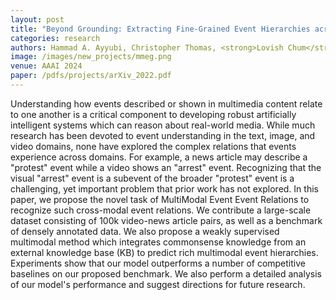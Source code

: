 ```yaml
---
layout: post
title: "Beyond Grounding: Extracting Fine-Grained Event Hierarchies across Modalities"
categories: research
authors: Hammad A. Ayyubi, Christopher Thomas, <strong>Lovish Chum</strong>, Rahul Lokesh, Yulei Niu, Xudong Lin, Long Chen, Jaywon Koo, Sounak Ray, and Shih-Fu Chang
image: /images/new_projects/mmeg.png
venue: AAAI 2024
paper: /pdfs/projects/arXiv_2022.pdf
---
```

Understanding how events described or shown in multimedia content relate to one another is a critical component to developing robust artificially intelligent systems which can reason about real-world media. While much research has been devoted to event understanding in the text, image, and video domains, none have explored the complex relations that events experience across domains. For example, a news article may describe a "protest" event while a video shows an "arrest" event. Recognizing that the visual "arrest" event is a subevent of the broader "protest" event is a challenging, yet important problem that prior work has not explored. In this paper, we propose the novel task of MultiModal Event Event Relations to recognize such cross-modal event relations. We contribute a large-scale dataset consisting of 100k video-news article pairs, as well as a benchmark of densely annotated data. We also propose a weakly supervised multimodal method which integrates commonsense knowledge from an external knowledge base (KB) to predict rich multimodal event hierarchies. Experiments show that our model outperforms a number of competitive baselines on our proposed benchmark. We also perform a detailed analysis of our model's performance and suggest directions for future research.
